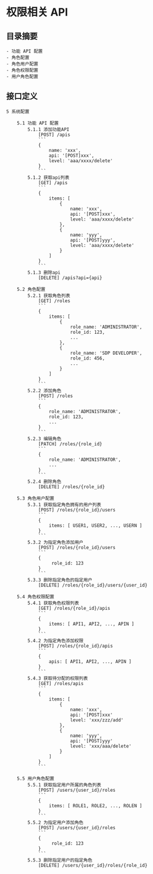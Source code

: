 # 权限相关 API

## 目录摘要
    - 功能 API 配置
    - 角色配置
    - 角色用户配置
    - 角色权限配置
    - 用户角色配置

## 接口定义

    5 系统配置

        5.1 功能 API 配置
            5.1.1 添加功能API
                [POST] /apis
                ```
                {
                    name: 'xxx',
                    api: '[POST]xxx',
                    level: 'aaa/xxxx/delete'
                }
                ```
            5.1.2 获取api列表
                [GET] /apis
                ```
                {
                    items: [
                        {
                            name: 'xxx',
                            api: '[POST]xxx',
                            level: 'aaa/xxxx/delete'
                        },
                        {
                            name: 'yyy',
                            api: '[POST]yyy',
                            level: 'aaa/xxxx/delete'
                        }
                    ]
                }
                ```
            5.1.3 删除api
                [DELETE] /apis?api={api}

        5.2 角色配置
            5.2.1 获取角色列表
                [GET] /roles
                ```
                {
                    items: [
                        {
                            role_name: 'ADMINISTRATOR',
                            role_id: 123,
                            ...
                        },
                        {
                            role_name: 'SDP DEVELOPER',
                            role_id: 456,
                            ...
                        }
                    ]
                }
                ```
            5.2.2 添加角色
                [POST] /roles
                ```
                {
                    role_name: 'ADMINISTRATOR',
                    role_id: 123,
                    ...
                }
                ```
            5.2.3 编辑角色
                [PATCH] /roles/{role_id}
                ```
                {
                    role_name: 'ADMINISTRATOR',
                    ...
                }
                ```
            5.2.4 删除角色
                [DELETE] /roles/{role_id}

        5.3 角色用户配置
            5.3.1 获取指定角色拥有的用户列表
                [POST] /roles/{role_id}/users
                ```
                {
                    items: [ USER1, USER2, ..., USERN ]
                }
                ```
            5.3.2 为指定角色添加用户
                [POST] /roles/{role_id}/users
                ```
                {
                     role_id: 123
                }
                ```
            5.3.3 删除指定角色的指定用户
                [DELETE] /roles/{role_id}/users/{user_id}

        5.4 角色权限配置
            5.4.1 获取角色权限列表
                [GET] /roles/{role_id}/apis
                ```
                {
                    items: [ API1, API2, ..., APIN ]
                }
                ```
            5.4.2 为指定角色添加权限
                [POST] /roles/{role_id}/apis
                ```
                {
                    apis: [ API1, API2, ..., APIN ]
                }
                ```
            5.4.3 获取待分配的权限列表
                [GET] /roles/apis
                ```
                {
                    items: [
                        {
                            name: 'xxx',
                            api: '[POST]xxx'
                            level: 'xxx/zzz/add'
                        },
                        {
                            name: 'yyy',
                            api: '[POST]yyy'
                            level: 'xxx/aaa/delete'
                        }
                    ]
                }
                ```

        5.5 用户角色配置
            5.5.1 获取指定用户所属的角色列表
                [POST] /users/{user_id}/roles
                ```
                {
                    items: [ ROLE1, ROLE2, ..., ROLEN ]
                }
                ```
            5.5.2 为指定用户添加角色
                [POST] /users/{user_id}/roles
                ```
                {
                     role_id: 123
                }
                ```
            5.5.3 删除指定用户的指定角色
                [DELETE] /users/{user_id}/roles/{role_id}
